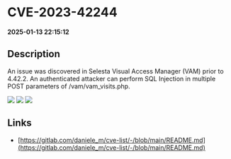# CVE-2023-42244

**2025-01-13 22:15:12**

## Description
An issue was discovered in Selesta Visual Access Manager (VAM) prior to 4.42.2. An authenticated attacker can perform SQL Injection in multiple POST parameters of /vam/vam_visits.php.

![](https://img.shields.io/static/v1?label=Score&message=8.8&color=red)
![](https://img.shields.io/static/v1?label=Severity&message=HIGH&color=red)
![](https://img.shields.io/static/v1?label=CWE&message=SQL&color=green)

## Links
- [https://gitlab.com/daniele_m/cve-list/-/blob/main/README.md](https://gitlab.com/daniele_m/cve-list/-/blob/main/README.md)
